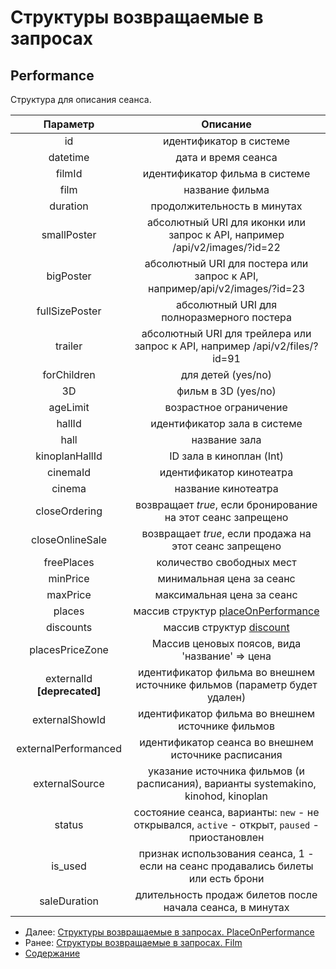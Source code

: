 Структуры возвращаемые в запросах
=====================================

Performance
-------------

Структура для описания сеанса. 

|    Параметр    |                                   Описание                                  |
|:--------------:|:---------------------------------------------------------------------------:|
|       id       |                           идентификатор в системе                           |
|    datetime    |                             дата и время сеанса                             |
|     filmId     |                        идентификатор фильма в системе                       |
|      film      |                               название фильма                               |
|    duration    |                         продолжительность в минутах                         |
|   smallPoster  |  абсолютный URI для иконки или запрос к API, например /api/v2/images/?id=22 |
|    bigPoster   |  абсолютный URI для постера или запрос к API, например/api/v2/images/?id=23 |
| fullSizePoster |                  абсолютный URI для полноразмерного постера                 |
|     trailer    | абсолютный URI для трейлера или запрос к API, например /api/v2/files/?id=91 |
|   forChildren  |                              для детей (yes/no)                             |
|       3D       |                             фильм в 3D (yes/no)                             |
|    ageLimit    |                            возрастное ограничение                           |
|     hallId     |                         идентификатор зала в системе                        |
|      hall      |                                название зала                                |
| kinoplanHallId |  ID  зала в киноплан (Int)                                                  |
|    cinemaId    |                           идентификатор кинотеатра                          |
|     cinema     |                             название кинотеатра                             |
|  closeOrdering |         возвращает _true_, если бронирование на этот сеанс запрещено        |
| closeOnlineSale|            возвращает _true_, если продажа на этот сеанс запрещено          |
|   freePlaces   |                          количество свободных мест                          |
|    minPrice    |                          минимальная цена за сеанс                          |
|    maxPrice    |                          максимальная цена за сеанс                         |
|     places     |                      массив структур [placeOnPerformance](placeOnPerformance)|
|   discounts    |						массив структур [discount](discount)|
|placesPriceZone |	Массив ценовых поясов, вида 'название' => цена |
| externalId **[deprecated]** |   идентификатор фильма во внешнем источнике фильмов (параметр будет удален) |
| externalShowId |   идентификатор фильма во внешнем источнике фильмов |
| externalPerformanced |   идентификатор сеанса во внешнем источнике расписания |
| externalSource |   указание источника фильмов (и расписания), варианты systemakino, kinohod, kinoplan |
| status | состояние сеанса, варианты: `new` - не открывался, `active` - открыт, `paused` - приостановлен |
| is_used | признак использования сеанса, 1 - если на сеанс продавались билеты или есть брони |
| saleDuration | длительность продаж билетов после начала сеанса, в минутах |


* Далее: [Структуры возвращаемые в запросах. PlaceOnPerformance](placeOnPerformance)
* Ранее: [Структуры возвращаемые в запросах. Film](film)
* [Содержание](../index)